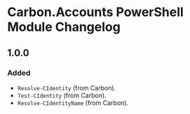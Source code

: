 
# Carbon.Accounts PowerShell Module Changelog

## 1.0.0

### Added

* `Resolve-CIdentity` (from Carbon).
* `Test-CIdentity` (from Carbon).
* `Resolve-CIdentityName` (from Carbon).
